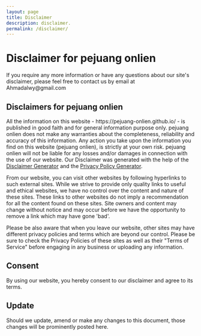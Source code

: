 ```yaml
---
layout: page
title: Disclaimer
description: disclaimer.
permalink: /disclaimer/
---
```


<h1>Disclaimer for pejuang onlien</h1>

<p>If you require any more information or have any questions about our site's disclaimer, please feel free to contact us by email at Ahmadalwy@gmail.com</p>

<h2>Disclaimers for pejuang onlien</h2>

<p>All the information on this website - https://pejuang-onlien.github.io/ - is published in good faith and for general information purpose only. pejuang onlien does not make any warranties about the completeness, reliability and accuracy of this information. Any action you take upon the information you find on this website (pejuang onlien), is strictly at your own risk. pejuang onlien will not be liable for any losses and/or damages in connection with the use of our website. Our Disclaimer was generated with the help of the <a href="https://www.privacypolicyonline.com/disclaimer-generator/">Disclaimer Generator</a> and the <a href="https://www.generateprivacypolicy.com">Privacy Policy Generator</a>.</p>

<p>From our website, you can visit other websites by following hyperlinks to such external sites. While we strive to provide only quality links to useful and ethical websites, we have no control over the content and nature of these sites. These links to other websites do not imply a recommendation for all the content found on these sites. Site owners and content may change without notice and may occur before we have the opportunity to remove a link which may have gone 'bad'.</p>

<p>Please be also aware that when you leave our website, other sites may have different privacy policies and terms which are beyond our control. Please be sure to check the Privacy Policies of these sites as well as their "Terms of Service" before engaging in any business or uploading any information.</p>

<h2>Consent</h2>

<p>By using our website, you hereby consent to our disclaimer and agree to its terms.</p>

<h2>Update</h2>

<p>Should we update, amend or make any changes to this document, those changes will be prominently posted here.</p>